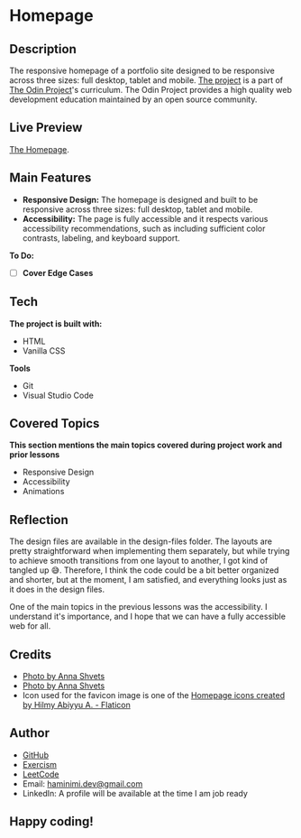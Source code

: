 # Homepage
## Description
The responsive homepage of a portfolio site designed to be responsive across three sizes: full desktop, tablet and mobile. [The project](https://www.theodinproject.com/lessons/node-path-advanced-html-and-css-homepage) is a part of [The Odin Project](https://www.theodinproject.com/dashboard)'s curriculum. The Odin Project provides a high quality web development education maintained by an open source community.
## Live Preview
[The Homepage](https://haminimi.github.io/homepage/).
## Main Features
- **Responsive Design:** The homepage is designed and built to be responsive across three sizes: full desktop, tablet and mobile.
- **Accessibility:** The page is fully accessible and it respects various accessibility recommendations, such as including sufficient color contrasts, labeling, and keyboard support.

**To Do:**
- [ ] **Cover Edge Cases**
## Tech
**The project is built with:**
- HTML
- Vanilla CSS

**Tools**
- Git
- Visual Studio Code
## Covered Topics
**This section mentions the main topics covered during project work and prior lessons**
- Responsive Design
- Accessibility
- Animations
## Reflection
The design files are available in the design-files folder. The layouts are pretty straightforward when implementing them separately, but while trying to achieve smooth transitions from one layout to another, I got kind of tangled up 😅. Therefore, I think the code could be a bit better organized and shorter, but at the moment, I am satisfied, and everything looks just as it does in the design files.

One of the main topics in the previous lessons was the accessibility. I understand it's importance, and I hope that we can have a fully accessible web for all.
<!-- 
For different layouts there are different versions of the same image.
Maybe there are some edge cases when a part of one of the layouts can look a bit weird. -->
## Credits
- [Photo by Anna Shvets](https://www.pexels.com/photo/woman-in-black-blazer-3727474/)
- [Photo by Anna Shvets](https://www.pexels.com/photo/woman-in-black-blazer-sitting-on-black-office-chair-3727464/)
- Icon used for the favicon image is one of the [Homepage icons created by Hilmy Abiyyu A. - Flaticon](https://www.flaticon.com/free-icons/homepage)
## Author
- [GitHub](https://github.com/Haminimi)
- [Exercism](https://exercism.org/profiles/Haminimi)
- [LeetCode](https://leetcode.com/Haminimi/)
- Email: haminimi.dev@gmail.com
- LinkedIn: A profile will be available at the time I am job ready
## Happy coding!